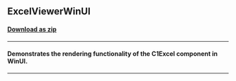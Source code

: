 ## ExcelViewerWinUI
#### [Download as zip](https://grapecity.github.io/DownGit/#/home?url=https://github.com/GrapeCity/ComponentOne-Service-Components-Samples/tree/master/Excel/WinUI/ExcelViewerWinUI)
____
#### Demonstrates the rendering functionality of the C1Excel component in WinUI.
____
